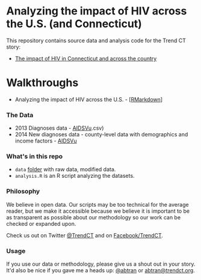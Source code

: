 
# Analyzing the impact of HIV across the U.S. (and Connecticut)

This repository contains source data and analysis code for the Trend CT story:

* [The impact of HIV in Connecticut and across the country](http://trendct.org/2016/06/28/the-impact-of-hiv-in-connecticut-and-across-the-country/)

# Walkthroughs

* Analyzing the impact of HIV across the U.S. - [[RMarkdown](http://trendct.github.io/data/2016/06/hiv_ct/)]

### The Data

* 2013 Diagnoses data - [AIDSVu](https://github.com/trendct/data/blob/master/2016/06/hiv_ct/data/AIDSVu_County_Prev_2013.xlsx).csv) 
* 2014 New diagnoses data - county-level data with demographics and income factors - [AIDSVu](https://github.com/trendct/data/blob/master/2016/06/hiv_ct/data/AIDSVu_County_NewDX_2013.xlsx)

### What's in this repo

* `data` [folder]((https://github.com/trendct/data/blob/master/2016/06/hiv_ct/data/)) with raw data, modified data.
* `analysis.R` is an R script analyzing the datasets.

### Philosophy

We believe in open data. Our scripts may be too technical for the average reader, but we make it accessible because we believe it is important to be as transparent as possible about our methodology so our work can be checked or expanded upon. 

Check us out on Twitter [@TrendCT](http://www.trendct.org) and on [Facebook/TrendCT](https://www.facebook.com/trendct/).

### Usage

If you use our data or methodology, please give us a shout out in your story. It'd also be nice if you gave me a heads up: [@abtran](http://www.twitter.com/abtran) or abtran@trendct.org.